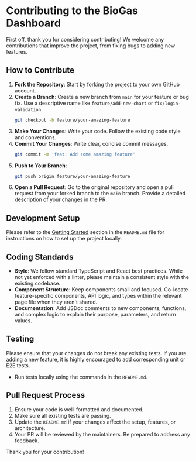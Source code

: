 # Contributing to the BioGas Dashboard

First off, thank you for considering contributing! We welcome any contributions that improve the project, from fixing bugs to adding new features.

## How to Contribute

1.  **Fork the Repository**: Start by forking the project to your own GitHub account.
2.  **Create a Branch**: Create a new branch from `main` for your feature or bug fix. Use a descriptive name like `feature/add-new-chart` or `fix/login-validation`.
    ```bash
    git checkout -b feature/your-amazing-feature
    ```
3.  **Make Your Changes**: Write your code. Follow the existing code style and conventions.
4.  **Commit Your Changes**: Write clear, concise commit messages.
    ```bash
    git commit -m 'feat: Add some amazing feature'
    ```
5.  **Push to Your Branch**:
    ```bash
    git push origin feature/your-amazing-feature
    ```
6.  **Open a Pull Request**: Go to the original repository and open a pull request from your forked branch to the `main` branch. Provide a detailed description of your changes in the PR.

## Development Setup

Please refer to the [Getting Started](#-getting-started) section in the `README.md` file for instructions on how to set up the project locally.

## Coding Standards

- **Style**: We follow standard TypeScript and React best practices. While not yet enforced with a linter, please maintain a consistent style with the existing codebase.
- **Component Structure**: Keep components small and focused. Co-locate feature-specific components, API logic, and types within the relevant page file when they aren't shared.
- **Documentation**: Add JSDoc comments to new components, functions, and complex logic to explain their purpose, parameters, and return values.

## Testing

Please ensure that your changes do not break any existing tests. If you are adding a new feature, it is highly encouraged to add corresponding unit or E2E tests.

- Run tests locally using the commands in the `README.md`.

## Pull Request Process

1.  Ensure your code is well-formatted and documented.
2.  Make sure all existing tests are passing.
3.  Update the `README.md` if your changes affect the setup, features, or architecture.
4.  Your PR will be reviewed by the maintainers. Be prepared to address any feedback.

Thank you for your contribution!
